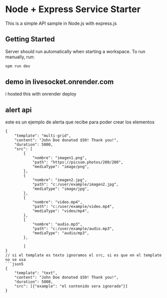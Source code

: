 # Node + Express Service Starter

This is a simple API sample in Node.js with express.js 

## Getting Started

Server should run automatically when starting a workspace. To run manually, run:
```sh
npm run dev
```

## demo in livesocket.onrender.com
i hosted this with onrender deploy


## alert api 
este es un ejemplo de alerta que recibe para poder crear los elementos
```json5
{
    "template": "multi-grid",
    "content": "John Doe donated $50! Thank you!",
    "duration": 5000,
    "src": [
        {
            "nombre": "imagen1.png",
            "path": "https://picsum.photos/200/200",
            "mediaType": "image/png",
        },
        {
            "nombre": "imagen2.jpg",
            "path": "c:/user/example/imagen2.jpg",
            "mediaType": "image/jpg",
        },
        {
            "nombre": "video.mp4",
            "path": "c:/user/example/video.mp4",
            "mediaType": "video/mp4",
        },
        {
            "nombre": "audio.mp3",
            "path": "c:/user/example/audio.mp3",
            "mediaType": "audio/mp3",
        },
        
        ]
}
// si el template es texto ignoramos el src, si es que en el template no se usa
```json5
{
    "template": "text",
    "content": "John Doe donated $50! Thank you!",
    "duration": 5000,
    "src": [{"example": "el contenido sera ignorado"}]
}
```